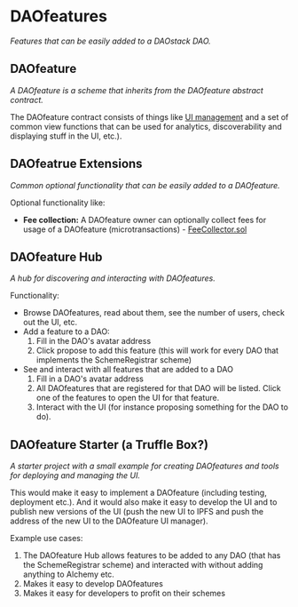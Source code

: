 # DAOfeatures
*Features that can be easily added to a DAOstack DAO.*

## DAOfeature
*A DAOfeature is a scheme that inherits from the DAOfeature abstract contract.* 

The DAOfeature contract consists of things like [UI management](https://github.com/dOrgTech/DAOfeatures/blob/master/features/registrars/contracts/UserInterface.sol) and a set of common view functions that can be used for analytics, discoverability and displaying stuff in the UI, etc.).

## DAOfeatrue Extensions
*Common optional functionality that can be easily added to a DAOfeature.*

Optional functionality like:
  - **Fee collection:** A DAOfeature owner can optionally collect fees for usage of a DAOfeature (microtransactions) - [FeeCollector.sol](https://github.com/dOrgTech/DAOfeatures/blob/master/features/registrars/contracts/FeeCollector.sol)

## DAOfeature Hub
*A hub for discovering and interacting with DAOfeatures.*

Functionality:
- Browse DAOfeatures, read about them, see the number of users, check out the UI, etc.
- Add a feature to a DAO:
  1. Fill in the DAO's avatar address
  2. Click propose to add this feature (this will work for every DAO that implements the SchemeRegistrar scheme)
- See and interact with all features that are added to a DAO
  1. Fill in a DAO's avatar address
  2. All DAOfeatures that are registered for that DAO will be listed. Click one of the features to open the UI for that feature.
  3. Interact with the UI (for instance proposing something for the DAO to do).

## DAOfeature Starter (a Truffle Box?)
*A starter project with a small example for creating DAOfeatures and tools for deploying and managing the UI.*

This would make it easy to implement a DAOfeature (including testing, deployment etc.). And it would also make it easy to develop the UI and to publish new versions of the UI (push the new UI to IPFS and push the address of the new UI to the DAOfeature UI manager).

Example use cases:
1. The DAOfeature Hub allows features to be added to any DAO (that has the  SchemeRegistrar scheme) and interacted with without adding anything to Alchemy etc.
2. Makes it easy to develop DAOfeatures
3. Makes it easy for developers to profit on their schemes
